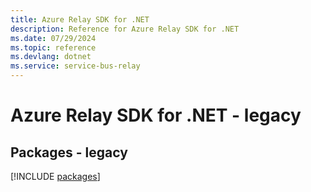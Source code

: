 ```yaml
---
title: Azure Relay SDK for .NET
description: Reference for Azure Relay SDK for .NET
ms.date: 07/29/2024
ms.topic: reference
ms.devlang: dotnet
ms.service: service-bus-relay
---
```

# Azure Relay SDK for .NET - legacy
## Packages - legacy
[!INCLUDE [packages](relay-index.md)]